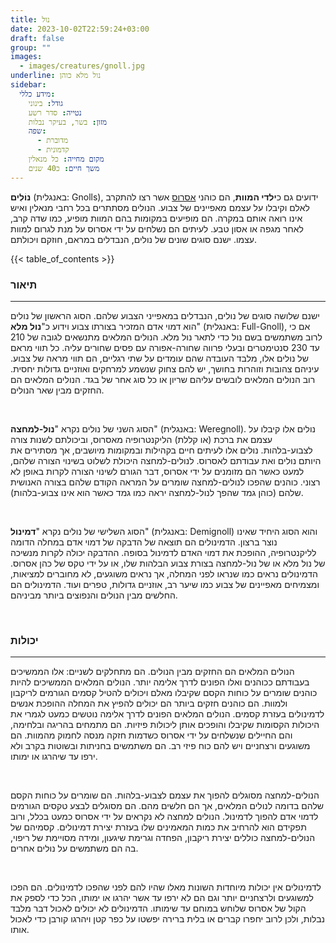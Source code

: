 ```yaml
---
title: נול
date: 2023-10-02T22:59:24+03:00
draft: false
group: ""
images:
  - images/creatures/gnoll.jpg
underline: נול מלא כוהן
sidebar:
  מידע כללי:
    גודל: בינוני
    נטייה: סדר רשע
    מזון: בשר, בעיקר נבלות
    שפה:
      - מדוברת
      - קדמונית
    מקום מחייה: כל מנאלין
    משך חיים: כ40 שנים
---
```


**נוֹלִים** (באנגלית: Gnolls), ידועים גם כ**ילדי המוות**, הם כוהני [אסרוס](../../deities/aserus) אשר רצו להתקרב לאלם וקיבלו על עצמם מאפיינים של צבוע. הנולים מסתתרים בכל רחבי מנאלין ואיש אינו רואה אותם במקרה. הם מופיעים במקומות בהם המוות מופיע, כמו שדה קרב, לאחר מגפה או אסון טבע. לעיתים הם נשלחים על ידי אסרוס על מנת לגרום למוות עצמו. ישנם סוגים שונים של נולים, הנבדלים במראם, חוזקם ויכולתם.

<!--more-->

{{< table_of_contents >}}

### תיאור

---

ישנם שלושה סוגים של נולים, הנבדלים במאפייני הצבוע שלהם. הסוג הראשון של נולים הוא דמוי אדם המזכיר בצורתו צבוע וידוע כ"**נול מלא**" (באנגלית: Full-Gnoll), אם כי לרוב משתמשים בשם נול כדי לתאר נול מלא. הנולים המלאים מתנשאים לגובה של 210 עד 230 סנטימטרים ובעלי פרווה שחורה-אפורה עם פסים שחורים עליה. כל תווי מראם של נולים אלו, מלבד העובדה שהם עומדים על שתי רגליים, הם תווי מראה של צבוע. עיניהם צהובות וזוהרות בחושך, יש להם צחוק שנשמע למרחקים ואוזניים גדולות יחסית. רוב הנולים המלאים לובשים עליהם שריון או כל סוג אחר של בגד. הנולים המלאים הם החזקים מבין שאר הנולים.

&nbsp;

הסוג השני של נולים נקרא "**נול-למחצה**" (באנגלית: Weregnoll). נולים אלו קיבלו על עצמם את ברכת (או קללת) הליקנטרופיה מאסרוס, וביכולתם לשנות צורה לצבוע-בלהות. נולים אלו לעיתים חיים בקהילות ובמקומות מיושבים, אך מסתירים את היותם נולים ואת עבודתם לאסרוס. לנולים-למחצה היכולת לשלוט בשינוי הצורה שלהם, למעט כאשר הם מזומנים על ידי אסרוס, דבר הגורם לשינוי הצורה לקרות באופן לא רצוני. כוהנים שהפכו לנולים-למחצה שומרים על המראה הקודם שלהם בצורה האנושית שלהם (כוהן גמד שהפך לנול-למחצה יראה כמו גמד כאשר הוא אינו צבוע-בלהות).

&nbsp;

הסוג השלישי של נולים נקרא "**דמינול**" (באנגלית: Demignoll) והוא הסוג היחיד שאינו נוצר ברצון. הדמינולים הם תוצאה של הדבקה של דמוי אדם במחלה הדומה לליקנטרופיה, ההופכת את דמוי האדם לדמינול בסופה. ההדבקה יכולה לקרות מנשיכה של נול מלא או של נול-למחצה בצורת צבוע הבלהות שלו, או על ידי טקס של כהן אסרוס. הדמינולים נראים כמו שנראו לפני המחלה, אך נראים משוגעים, לא מחוברים למציאות, ומצמיחים מאפיינים של צבוע כמו שיער רב, אוזניים גדולות, טפרים ועוד. הדמינולים הם החלשים מבין הנולים והנפוצים ביותר מביניהם.

&nbsp;

### יכולות

---

הנולים המלאים הם החזקים מבין הנולים. הם מתחלקים לשניים: אלו הממשיכים בעבודתם ככוהנים ואלו הפונים לדרך אלימה יותר. הנולים המלאים הממשיכים להיות כוהנים שומרים על כוחות הקסם שקיבלו מאלם ויכולים להטיל קסמים הגורמים לריקבון ולמוות. הם כוהנים חזקים ביותר הם יכולים להפיץ את המחלה ההופכת אנשים לדמינולים בעזרת קסמים. הנולים המלאים הפונים לדרך אלימה נוטשים כמעט לגמרי את היכולות הקסומות שקיבלו והופכים אותן ליכולות פיזיות. הם מתמחים בהריגה ובלחימה, והם החיילים שנשלחים על ידי אסרוס כשדמות חזקה מנסה לחמוק מהמוות. הם משוגעים ורצחניים ויש להם כוח פיזי רב. הם משתמשים בחניתות ובשוטות בקרב ולא ירפו עד שיהרגו או ימותו.

&nbsp;

הנולים-למחצה מסוגלים להפוך את עצמם לצבוע-בלהות. הם שומרים על כוחות הקסם שלהם בדומה לנולים המלאים, אך הם חלשים מהם. הם מסוגלים לבצע טקסים הגורמים לדמוי אדם להפוך לדמינול. הנולים למחצה לא נקראים על ידי אסרוס כמעט בכלל, ורוב תפקידם הוא להרחיב את כמות המאמינים שלו בעזרת יצירת דמינולים. קסמיהם של הנולים-למחצה כוללים יצירת ריקבון, הפחדה וגרימת שיגעון, ומידה מסויימת של ריפוי, בה הם משתמשים על נולים אחרים.

&nbsp;

לדמינולים אין יכולות מיוחדות השונות מאלו שהיו להם לפני שהפכו לדמינולים. הם הפכו למשוגעים ולרצחניים יותר וגם הם לא ירפו עד אשר יהרגו או ימותו, הכל כדי לספק את הקול של אסרוס שלוחש במוחם עד שימותו. הדמינולים לא יכולים לאכול דבר מלבד נבלות, ולכן לרוב יחפרו קברים או בלית ברירה יפשטו על כפר קטן ויהרגו קורבן כדי לאכול אותו.
